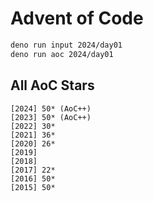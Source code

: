 # Advent of Code

```bash
deno run input 2024/day01
deno run aoc 2024/day01
```

## All AoC Stars

```
[2024] 50* (AoC++)
[2023] 50* (AoC++)
[2022] 30*
[2021] 36*
[2020] 26*
[2019]
[2018]
[2017] 22*
[2016] 50*
[2015] 50*
```
